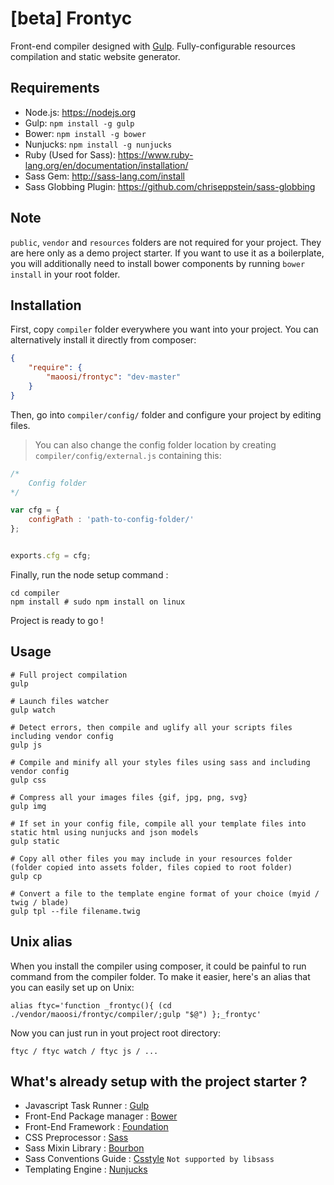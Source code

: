 #  [beta] Frontyc

Front-end compiler designed with [Gulp](http://gulpjs.com). Fully-configurable resources compilation and static website generator.


## Requirements

* Node.js: https://nodejs.org
* Gulp: `npm install -g gulp`
* Bower: `npm install -g bower`
* Nunjucks: `npm install -g nunjucks`
* Ruby (Used for Sass): https://www.ruby-lang.org/en/documentation/installation/
* Sass Gem: http://sass-lang.com/install
* Sass Globbing Plugin: https://github.com/chriseppstein/sass-globbing


## Note

`public`, `vendor` and `resources` folders are not required for your project. They are here only as a demo project starter.
If you want to use it as a boilerplate, you will additionally need to install bower components by running `bower install` in your root folder. 


## Installation

First, copy `compiler` folder everywhere you want into your project. You can alternatively install it directly from composer:

``` json
{
    "require": {
    	"maoosi/frontyc": "dev-master"
	}
}
```

Then, go into `compiler/config/` folder and configure your project by editing files.

> You can also change the config folder location by creating `compiler/config/external.js` containing this:

``` javascript
/*
    Config folder
*/

var cfg = {
	configPath : 'path-to-config-folder/'
};


exports.cfg = cfg;
```

Finally, run the node setup command :

```shell
cd compiler
npm install # sudo npm install on linux
```

Project is ready to go !


## Usage

```shell
# Full project compilation
gulp

# Launch files watcher
gulp watch

# Detect errors, then compile and uglify all your scripts files including vendor config
gulp js

# Compile and minify all your styles files using sass and including vendor config
gulp css

# Compress all your images files {gif, jpg, png, svg}
gulp img

# If set in your config file, compile all your template files into static html using nunjucks and json models
gulp static

# Copy all other files you may include in your resources folder (folder copied into assets folder, files copied to root folder)
gulp cp

# Convert a file to the template engine format of your choice (myid / twig / blade)
gulp tpl --file filename.twig
```


## Unix alias

When you install the compiler using composer, it could be painful to run command from the compiler folder. To make it easier, here's an alias that you can easily set up on Unix:

```shell
alias ftyc='function _frontyc(){ (cd ./vendor/maoosi/frontyc/compiler/;gulp "$@") };_frontyc'
```

Now you can just run in yout project root directory:

```shell
ftyc / ftyc watch / ftyc js / ...
```


## What's already setup with the project starter ?

* Javascript Task Runner : [Gulp](http://gulpjs.com)
* Front-End Package manager : [Bower](http://bower.io)
* Front-End Framework : [Foundation](http://foundation.zurb.com)
* CSS Preprocessor : [Sass](http://sass-lang.com)
* Sass Mixin Library : [Bourbon](http://bourbon.io)
* Sass Conventions Guide : [Csstyle](http://www.csstyle.io) `Not supported by libsass`
* Templating Engine : [Nunjucks](https://mozilla.github.io/nunjucks/)
